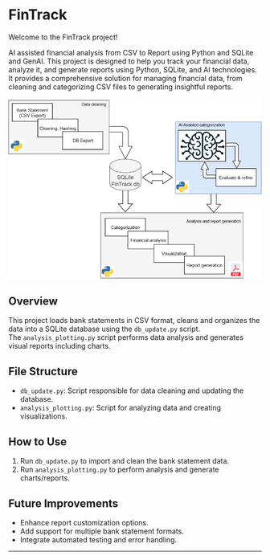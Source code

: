 # FinTrack

Welcome to the FinTrack project!

AI assisted financial analysis from CSV to Report using Python and SQLite and GenAI.
This project is designed to help you track your financial data, analyze it, and generate reports using Python, SQLite, and AI technologies.
It provides a comprehensive solution for managing financial data, from cleaning and categorizing CSV files to generating insightful reports.

![FinTrack Workflow](FinTrack/06_documentation/source/_static/FinTrack.png)

## Overview

This project loads bank statements in CSV format, cleans and organizes the data into a SQLite database using the `db_update.py` script.  
The `analysis_plotting.py` script performs data analysis and generates visual reports including charts.

## File Structure

- `db_update.py`: Script responsible for data cleaning and updating the database.
- `analysis_plotting.py`: Script for analyzing data and creating visualizations.

## How to Use

1. Run `db_update.py` to import and clean the bank statement data.
2. Run `analysis_plotting.py` to perform analysis and generate charts/reports.

## Future Improvements

- Enhance report customization options.
- Add support for multiple bank statement formats.
- Integrate automated testing and error handling.

---

   